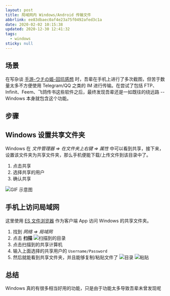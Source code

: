 ```yaml
---
layout: post
title: 局域网内 Windows/Android 传输文件
abbrlink: ee83dbaec0af4e23a75f0492afed3c1a
date: 2020-02-02 10:15:38
updated: 2020-12-30 12:41:32
tags:
  - windows
sticky: null
---
```


## 场景

在写杂谈 [手游-ウチの姫-回坑感想](/p/8b7f3ef2ce914f75ae4a767c53c790ea) 时，吾辈在手机上进行了多次截图，但苦于数量太多不方便使用 Telegram/QQ 之类的 IM 进行传输。在尝试了包括 FTP、Infinit、Feem、飞鸽传书这些软件之后，最终发现吾辈还是一如既往的绕远路 -- Windows 本身就包含这个功能。

## 步骤

## Windows 设置共享文件夹

Windows 在 _文件管理器 => 在文件夹上右键 => 属性_ 中可以看到共享，接下来，设置该文件夹为共享文件夹，那么手机便能下载/上传文件到该目录中了。

1.  点击共享
1.  选择共享的用户
1.  确认共享

![GIF 示意图](https://cdn.jsdelivr.net/gh/rxliuli/img-bed/20191229233129.gif)

## 手机上访问局域网

这里使用 [ES 文件浏览器](https://www.coolapk.com/apk/com.estrongs.android.pop) 作为客户端 App 访问 Windows 的共享文件夹。

1.  找到 _网络 => 局域网_
1.  点击 **扫描**
    ![扫描到的目录](https://cdn.jsdelivr.net/gh/rxliuli/img-bed/20191229232158.png)
1.  点击扫描到的共享计算机
1.  输入上面选择的共享用户的 `Username/Password`
1.  然后就能看到共享文件夹，并且能够复制/粘贴文件了
    ![目录](https://cdn.jsdelivr.net/gh/rxliuli/img-bed/20191229232200.png)
    ![粘贴](https://cdn.jsdelivr.net/gh/rxliuli/img-bed/20191229232159.png)

## 总结

Windows 真的有很多相当好用的功能，只是由于功能太多导致吾辈未曾发现呢
